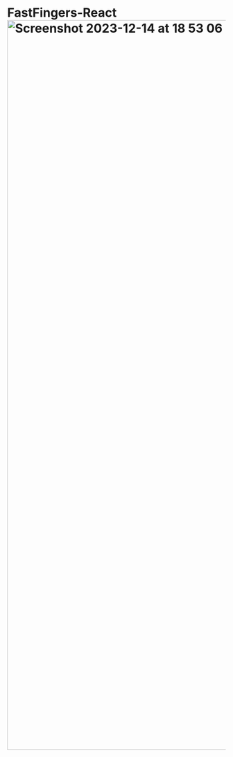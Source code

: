 # FastFingers-React<img width="1680" alt="Screenshot 2023-12-14 at 18 53 06" src="https://github.com/RashadMa/FastFingers-React/assets/87971037/cad83bc8-9a2c-4a5f-8e57-5fcc40ea7741">
